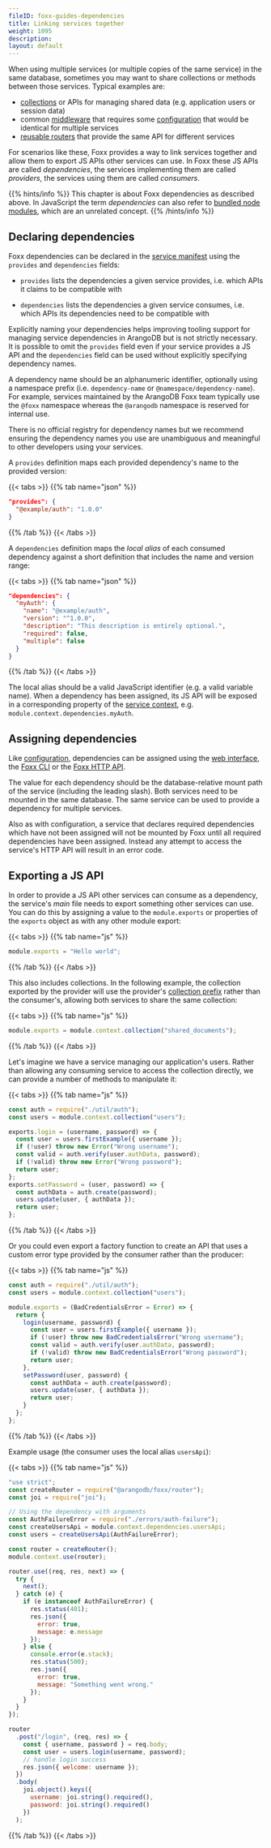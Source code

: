 ```yaml
---
fileID: foxx-guides-dependencies
title: Linking services together
weight: 1095
description: 
layout: default
---
```

When using multiple services (or multiple copies of the same service) in the
same database, sometimes you may want to share collections or methods between
those services. Typical examples are:

- [collections](foxx-guides-collections) or APIs for managing shared data
  (e.g. application users or session data)
- common [middleware](../reference/routers/foxx-reference-routers-middleware) that requires some
  [configuration](../reference/foxx-reference-configuration) that would be identical
  for multiple services
- [reusable routers](foxx-guides-routing) that provide the same API
  for different services

For scenarios like these, Foxx provides a way to link services together and
allow them to export JS APIs other services can use.
In Foxx these JS APIs are called _dependencies_,
the services implementing them are called _providers_,
the services using them are called _consumers_.

{{% hints/info %}}
This chapter is about Foxx dependencies as described above. In JavaScript the
term _dependencies_ can also refer to
[bundled node modules](foxx-guides-bundled-node-modules), which are an unrelated concept.
{{% /hints/info %}}


## Declaring dependencies

Foxx dependencies can be declared in the
[service manifest](../reference/foxx-reference-manifest)
using the `provides` and `dependencies` fields:

- `provides` lists the dependencies a given service provides,
  i.e. which APIs it claims to be compatible with

- `dependencies` lists the dependencies a given service consumes,
  i.e. which APIs its dependencies need to be compatible with

Explicitly naming your dependencies helps improving tooling support for
managing service dependencies in ArangoDB but is not strictly necessary.
It is possible to omit the `provides` field even if your service provides a
JS API and the `dependencies` field can be used without explicitly specifying
dependency names.

A dependency name should be an alphanumeric identifier, optionally using a
namespace prefix (i.e. `dependency-name` or `@namespace/dependency-name`).
For example, services maintained by the ArangoDB Foxx team typically use
the `@foxx` namespace whereas the `@arangodb` namespace
is reserved for internal use.

There is no official registry for dependency names but we recommend ensuring
the dependency names you use are unambiguous and meaningful
to other developers using your services.

A `provides` definition maps each provided dependency's name
to the provided version:

{{< tabs >}}
{{% tab name="json" %}}
```json
"provides": {
  "@example/auth": "1.0.0"
}
```
{{% /tab %}}
{{< /tabs >}}

A `dependencies` definition maps the _local alias_ of each consumed dependency
against a short definition that includes the name and version range:

{{< tabs >}}
{{% tab name="json" %}}
```json
"dependencies": {
  "myAuth": {
    "name": "@example/auth",
    "version": "^1.0.0",
    "description": "This description is entirely optional.",
    "required": false,
    "multiple": false
  }
}
```
{{% /tab %}}
{{< /tabs >}}

The local alias should be a valid JavaScript identifier
(e.g. a valid variable name). When a dependency has been assigned,
its JS API will be exposed in a corresponding property of the
[service context](../reference/foxx-reference-context),
e.g. `module.context.dependencies.myAuth`.

## Assigning dependencies

Like [configuration](../reference/foxx-reference-configuration),
dependencies can be assigned using
the [web interface](../../programs-tools/web-interface/programs-web-interface-services),
the [Foxx CLI](../../programs-tools/foxx-cli/) or
the [Foxx HTTP API](../../http/foxx-services/foxx-configuration).

The value for each dependency should be the database-relative mount path of
the service (including the leading slash). Both services need to be mounted in
the same database. The same service can be used to provide a dependency
for multiple services.

Also as with configuration, a service that declares required dependencies which
have not been assigned will not be mounted by Foxx until all required
dependencies have been assigned. Instead any attempt to access the service's
HTTP API will result in an error code.

## Exporting a JS API

In order to provide a JS API other services can consume as a dependency,
the service's _main_ file needs to export something other services can use.
You can do this by assigning a value to the `module.exports` or properties
of the `exports` object as with any other module export:

{{< tabs >}}
{{% tab name="js" %}}
```js
module.exports = "Hello world";
```
{{% /tab %}}
{{< /tabs >}}

This also includes collections. In the following example, the collection
exported by the provider will use the provider's
[collection prefix](foxx-guides-collections) rather than the consumer's,
allowing both services to share the same collection:

{{< tabs >}}
{{% tab name="js" %}}
```js
module.exports = module.context.collection("shared_documents");
```
{{% /tab %}}
{{< /tabs >}}

Let's imagine we have a service managing our application's users.
Rather than allowing any consuming service to access the collection directly,
we can provide a number of methods to manipulate it:

{{< tabs >}}
{{% tab name="js" %}}
```js
const auth = require("./util/auth");
const users = module.context.collection("users");

exports.login = (username, password) => {
  const user = users.firstExample({ username });
  if (!user) throw new Error("Wrong username");
  const valid = auth.verify(user.authData, password);
  if (!valid) throw new Error("Wrong password");
  return user;
};
exports.setPassword = (user, password) => {
  const authData = auth.create(password);
  users.update(user, { authData });
  return user;
};
```
{{% /tab %}}
{{< /tabs >}}

Or you could even export a factory function to create an API that uses a
custom error type provided by the consumer rather than the producer:

{{< tabs >}}
{{% tab name="js" %}}
```js
const auth = require("./util/auth");
const users = module.context.collection("users");

module.exports = (BadCredentialsError = Error) => {
  return {
    login(username, password) {
      const user = users.firstExample({ username });
      if (!user) throw new BadCredentialsError("Wrong username");
      const valid = auth.verify(user.authData, password);
      if (!valid) throw new BadCredentialsError("Wrong password");
      return user;
    },
    setPassword(user, password) {
      const authData = auth.create(password);
      users.update(user, { authData });
      return user;
    }
  };
};
```
{{% /tab %}}
{{< /tabs >}}

Example usage (the consumer uses the local alias `usersApi`):

{{< tabs >}}
{{% tab name="js" %}}
```js
"use strict";
const createRouter = require("@arangodb/foxx/router");
const joi = require("joi");

// Using the dependency with arguments
const AuthFailureError = require("./errors/auth-failure");
const createUsersApi = module.context.dependencies.usersApi;
const users = createUsersApi(AuthFailureError);

const router = createRouter();
module.context.use(router);

router.use((req, res, next) => {
  try {
    next();
  } catch (e) {
    if (e instanceof AuthFailureError) {
      res.status(401);
      res.json({
        error: true,
        message: e.message
      });
    } else {
      console.error(e.stack);
      res.status(500);
      res.json({
        error: true,
        message: "Something went wrong."
      });
    }
  }
});

router
  .post("/login", (req, res) => {
    const { username, password } = req.body;
    const user = users.login(username, password);
    // handle login success
    res.json({ welcome: username });
  })
  .body(
    joi.object().keys({
      username: joi.string().required(),
      password: joi.string().required()
    })
  );
```
{{% /tab %}}
{{< /tabs >}}
